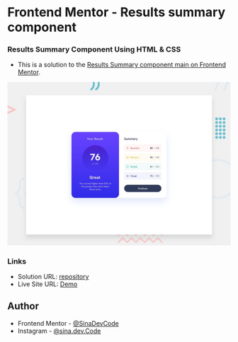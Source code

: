 # Frontend Mentor - Results summary component

### Results Summary Component Using HTML & CSS
- This is a solution to the [Results Summary component main on Frontend Mentor](https://www.frontendmentor.io/challenges/results-summary-component-CE_K6s0maV).

![Design preview for the QR code component coding challenge](./design/desktop-preview.jpg)

### Links
- Solution URL: [repository](https://github.com/SinaDevCode/frontend-mentor/tree/main/results-summary-component-main)
- Live Site URL: [Demo](https://sinadevcode.github.io/frontend-mentor/results-summary-component-main/)

## Author
- Frontend Mentor - [@SinaDevCode](https://www.frontendmentor.io/profile/SinaDevCode)
- Instagram - [@sina.dev.Code](https://www.instagram.com/sina.dev.code)
